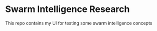 # Swarm Intelligence Research

This repo contains my UI for testing some swarm intelligence concepts